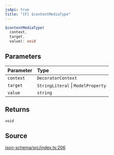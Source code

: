 ```yaml
---
jsApi: true
title: "[F] $contentMediaType"
---
```


```ts
$contentMediaType(
  context,
  target,
  value): void
```

## Parameters

| Parameter | Type                               |
| :-------- | :--------------------------------- |
| `context` | `DecoratorContext`                 |
| `target`  | `StringLiteral` \| `ModelProperty` |
| `value`   | `string`                           |

## Returns

`void`

## Source

[json-schema/src/index.ts:206](https://github.com/markcowl/cadl/blob/3db15286/packages/json-schema/src/index.ts#L206)

